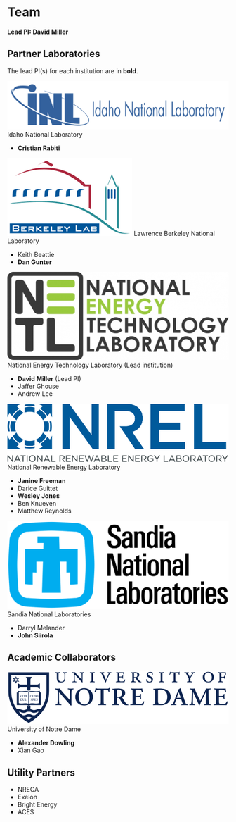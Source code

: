 # Team

**Lead PI: David Miller**

## Partner Laboratories

The lead PI(s) for each institution are in **bold**.

![INL-Logo](img/INL-logo.png#logo) 
Idaho National Laboratory

* **Cristian Rabiti**

![LBNL-Logo](img/LBNL-logo.png#logo)
Lawrence Berkeley National Laboratory

* Keith Beattie
* **Dan Gunter**

![NETL-Logo](img/NETL-logo.jpg#logo)
National Energy Technology Laboratory (Lead institution)

* **David Miller** (Lead PI)
* Jaffer Ghouse
* Andrew Lee

![NREL-Logo](img/NREL-logo.png#logo)
National Renewable Energy Laboratory

* **Janine Freeman**
* Darice Guittet
* **Wesley Jones**
* Ben Knueven
* Matthew Reynolds

![SNL-Logo](img/SNL-logo.png#logo)
Sandia National Laboratories

* Darryl Melander
* **John Siirola**

## Academic Collaborators

![UND-Logo](img/UND-logo.png#logo)
University of Notre Dame

* **Alexander Dowling**
* Xian Gao

## Utility Partners

* NRECA
* Exelon
* Bright Energy
* ACES
